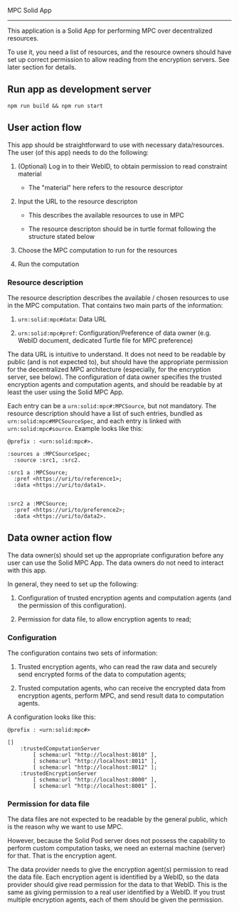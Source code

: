 MPC Solid App

----------------------------------



This application is a Solid App for performing MPC over decentralized resources.



To use it, you need a list of resources, and the resource owners should have set up correct permission to allow reading from the encryption servers. See later section for details.



## Run app as development server

```
npm run build && npm run start
```



## User action flow

This app should be straightforward to use with necessary data/resources. The user (of this app) needs to do the following:

1. (Optional) Log in to their WebID, to obtain permission to read constraint material
   
   - The "material" here refers to the resource descriptor

2. Input the URL to the resource descripton
   
   - This describes the available resources to use in MPC
   
   - The resource descripton should be in turtle format following the structure stated below

3. Choose the MPC computation to run for the resources

4. Run the computation



### Resource description

The resource description describes the available / chosen resources to use in the MPC computation. That contains two main parts of the information:

1. `urn:solid:mpc#data`: Data URL

2. `urn:solid:mpc#pref`: Configuration/Preference of data owner (e.g. WebID document, dedicated Turtle file for MPC preference)



The data URL is intuitive to understand. It does not need to be readable by public (and is not expected to), but should have the appropriate permission for the decentralized MPC architecture (especially, for the encryption server, see below). The configuration of data owner specifies the trusted encryption agents and computation agents, and should be readable by at least the user using the Solid MPC App.



Each entry can be a `urn:solid:mpc#:MPCSource`, but not mandatory. The resource description should have a list of such entries, bundled as `urn:solid:mpc#MPCSourceSpec`, and each entry is linked with `urn:solid:mpc#source`. Example looks like this:



```turtle
@prefix : <urn:solid:mpc#>.

:sources a :MPCSourceSpec;
  :source :src1, :src2.

:src1 a :MPCSource;
  :pref <https://uri/to/reference1>;
  :data <https://uri/to/data1>.


:src2 a :MPCSource;
  :pref <https://uri/to/preference2>;
  :data <https://uri/to/data2>.
```



## Data owner action flow

The data owner(s) should set up the appropriate configuration before any user can use the Solid MPC App. The data owners do not need to interact with this app.



In general, they need to set up the following:

1. Configuration of trusted encryption agents and computation agents (and the permission of this configuration).

2. Permission for data file, to allow encryption agents to read;



### Configuration

The configuration contains two sets of information:

1. Trusted encryption agents, who can read the raw data and securely send encrypted forms of the data to computation agents;

2. Trusted computation agents, who can receive the encrypted data from encryption agents, perform MPC, and send result data to computation agents.



A configuration looks like this:

```turtle
@prefix : <urn:solid:mpc#>

[]
    :trustedComputationServer
        [ schema:url "http://localhost:8010" ],
        [ schema:url "http://localhost:8011" ],
        [ schema:url "http://localhost:8012" ];
    :trustedEncryptionServer
        [ schema:url "http://localhost:8000" ],
        [ schema:url "http://localhost:8001" ].
```



### Permission for data file

The data files are not expected to be readable by the general public, which is the reason why we want to use MPC.

However, because the Solid Pod server does not possess the capability to perform custom computation tasks, we need an external machine (server) for that. That is the encryption agent.



The data provider needs to give the encryption agent(s) permission to read the data file. Each encryption agent is identified by a WebID, so the data provider should give read permission for the data to that WebID. This is the same as giving permission to a real user identified by a WebID. If you trust multiple encryption agents, each of them should be given the permission.
